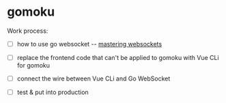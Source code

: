 # gomoku

Work process:

* [ ] how to use go websocket -- [mastering websockets](https://programmingpercy.tech/blog/mastering-websockets-with-go/)
* [ ] replace the frontend code that can't be applied to gomoku with Vue CLi for gomoku
* [ ] connect the wire between Vue CLi and Go WebSocket
* [ ] test & put into production

